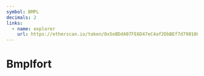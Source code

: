 ```yaml
---
symbol: BMPL
decimals: 2
links:
  - name: explorer
    url: https://etherscan.io/token/0x5eBDd407FE6D47eC4af2DbBEf7d790100C567aB6
---
```


# Bmplfort
